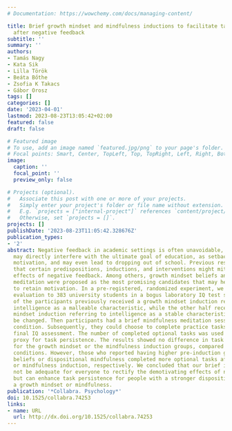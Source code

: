 ```yaml
---
# Documentation: https://wowchemy.com/docs/managing-content/

title: Brief growth mindset and mindfulness inductions to facilitate task persistence
  after negative feedback
subtitle: ''
summary: ''
authors:
- Tamás Nagy
- Kata Sik
- Lilla Török
- Beáta Bőthe
- Zsofia K Takacs
- Gábor Orosz
tags: []
categories: []
date: '2023-04-01'
lastmod: 2023-08-23T13:05:42+02:00
featured: false
draft: false

# Featured image
# To use, add an image named `featured.jpg/png` to your page's folder.
# Focal points: Smart, Center, TopLeft, Top, TopRight, Left, Right, BottomLeft, Bottom, BottomRight.
image:
  caption: ''
  focal_point: ''
  preview_only: false

# Projects (optional).
#   Associate this post with one or more of your projects.
#   Simply enter your project's folder or file name without extension.
#   E.g. `projects = ["internal-project"]` references `content/project/deep-learning/index.md`.
#   Otherwise, set `projects = []`.
projects: []
publishDate: '2023-08-23T11:05:42.328676Z'
publication_types:
- '2'
abstract: Negative feedback in academic settings is often unavoidable, although it
  may directly interfere with the ultimate goal of education, as setbacks can diminish
  motivation, and may even lead to dropping out of school. Previous research suggests
  that certain predispositions, inductions, and interventions might mitigate the harmful
  effects of negative feedback. Among others, growth mindset beliefs and mindfulness
  meditation were proposed as the most promising candidates that may help students
  to retain motivation. In a pre-registered, randomized experiment, we gave a disappointing
  evaluation to 383 university students in a bogus laboratory IQ test situation. Half
  of the participants previously received a growth mindset induction referring to
  intelligence as a malleable characteristic, while the other half received a fixed
  mindset induction referring to intelligence as a stable characteristic that cannot
  be changed. Then participants had a brief mindfulness meditation session or a control
  condition. Subsequently, they could choose to complete practice tasks before the
  final IQ assessment. The number of completed optional tasks was used as a behavioral
  proxy for task persistence. The results showed no difference in task persistence
  for the growth mindset or the mindfulness induction groups, compared to the other
  conditions. However, those who reported having higher pre-induction growth mindset
  beliefs or dispositional mindfulness completed more optional tasks after the mindset
  or mindfulness induction, respectively. We concluded that our brief inductions may
  not be adequate for everyone to rectify the demotivating effects of negative feedback,
  but can enhance task persistence for people with a stronger disposition towards
  a growth mindset or mindfulness.
publication: '*Collabra. Psychology*'
doi: 10.1525/collabra.74253
links:
- name: URL
  url: http://dx.doi.org/10.1525/collabra.74253
---
```

